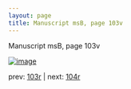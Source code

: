 ```yaml
---
layout: page
title: Manuscript msB, page 103v
---
```


Manuscript msB, page 103v

[![image](http://www.homermultitext.org/iipsrv?OBJ=IIP,1.0&FIF=/project/homer/pyramidal/deepzoom/hmt/vbbifolio/v1/vb_103v_104r.tif&WID=100&CVT=JPEG)](http://www.homermultitext.org/ict2/?urn=urn:cite2:hmt:vbbifolio.v1:vb_103v_104r)

prev:  [103r](../103r) | next:  [104r](../104r)

